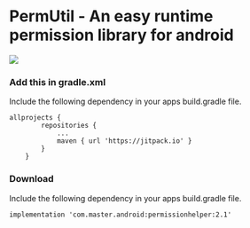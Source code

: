 
# PermUtil - An easy runtime permission library for android 

[![](https://jitpack.io/v/mehrozafzal/PermUtil.svg)](https://jitpack.io/#mehrozafzal/PermUtil)

### Add this in gradle.xml
Include the following dependency in your apps build.gradle file.
```
allprojects {
		repositories {
			...
			maven { url 'https://jitpack.io' }
		}
	}
```

### Download
Include the following dependency in your apps build.gradle file.
```
implementation 'com.master.android:permissionhelper:2.1'
```